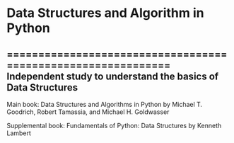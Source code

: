 # Data Structures and Algorithm in Python
=============================================================
Independent study to understand the basics of Data Structures 
-------------------------------------------------------------
Main book: Data Structures and Algorithms in Python by Michael T. Goodrich, Robert Tamassia, and Michael H. Goldwasser

Supplemental book: Fundamentals of Python: Data Structures by Kenneth Lambert 
